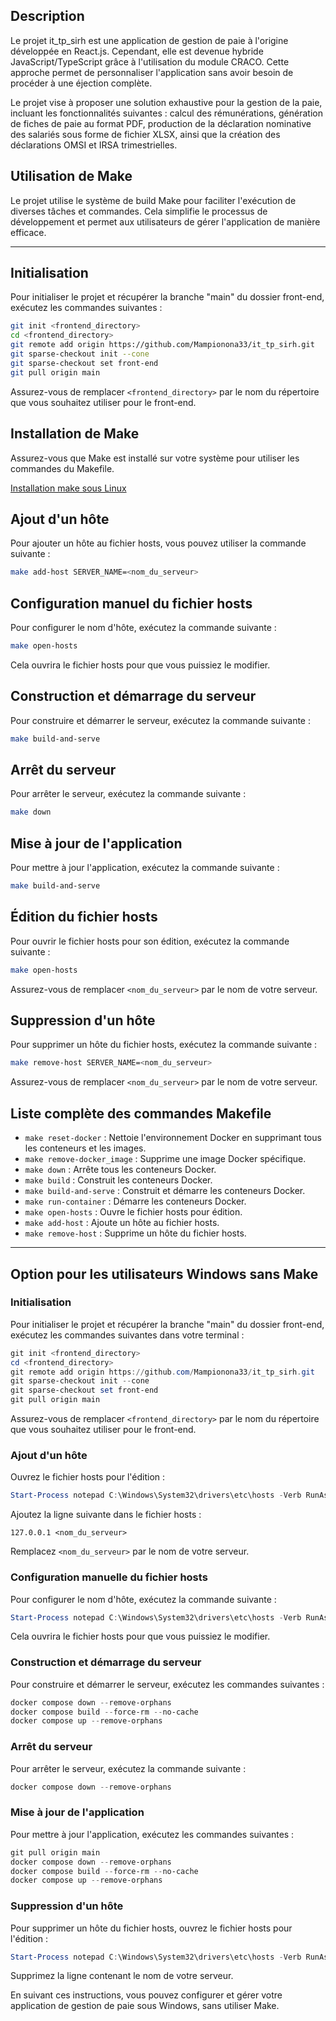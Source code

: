 ## Description

Le projet it_tp_sirh est une application de gestion de paie à l'origine développée en React.js. Cependant, elle est devenue hybride JavaScript/TypeScript grâce à l'utilisation du module CRACO. Cette approche permet de personnaliser l'application sans avoir besoin de procéder à une éjection complète.

Le projet vise à proposer une solution exhaustive pour la gestion de la paie, incluant les fonctionnalités suivantes : calcul des rémunérations, génération de fiches de paie au format PDF, production de la déclaration nominative des salariés sous forme de fichier XLSX, ainsi que la création des déclarations OMSI et IRSA trimestrielles.

## Utilisation de Make

Le projet utilise le système de build Make pour faciliter l'exécution de diverses tâches et commandes. Cela simplifie le processus de développement et permet aux utilisateurs de gérer l'application de manière efficace.

---

## Initialisation

Pour initialiser le projet et récupérer la branche "main" du dossier front-end, exécutez les commandes suivantes :

```bash
git init <frontend_directory>
cd <frontend_directory>
git remote add origin https://github.com/Mampionona33/it_tp_sirh.git
git sparse-checkout init --cone
git sparse-checkout set front-end
git pull origin main
```

Assurez-vous de remplacer `<frontend_directory>` par le nom du répertoire que vous souhaitez utiliser pour le front-end.

## Installation de Make

Assurez-vous que Make est installé sur votre système pour utiliser les commandes du Makefile.

[Installation make sous Linux](https://askubuntu.com/questions/161104/how-do-i-install-make)

## Ajout d'un hôte

Pour ajouter un hôte au fichier hosts, vous pouvez utiliser la commande suivante :

```bash
make add-host SERVER_NAME=<nom_du_serveur>
```

## Configuration manuel du fichier hosts

Pour configurer le nom d'hôte, exécutez la commande suivante :

```bash
make open-hosts
```

Cela ouvrira le fichier hosts pour que vous puissiez le modifier.

## Construction et démarrage du serveur

Pour construire et démarrer le serveur, exécutez la commande suivante :

```bash
make build-and-serve
```

## Arrêt du serveur

Pour arrêter le serveur, exécutez la commande suivante :

```bash
make down
```

## Mise à jour de l'application

Pour mettre à jour l'application, exécutez la commande suivante :

```bash
make build-and-serve
```

## Édition du fichier hosts

Pour ouvrir le fichier hosts pour son édition, exécutez la commande suivante :

```bash
make open-hosts
```

Assurez-vous de remplacer `<nom_du_serveur>` par le nom de votre serveur.

## Suppression d'un hôte

Pour supprimer un hôte du fichier hosts, exécutez la commande suivante :

```bash
make remove-host SERVER_NAME=<nom_du_serveur>
```

Assurez-vous de remplacer `<nom_du_serveur>` par le nom de votre serveur.

## Liste complète des commandes Makefile

- `make reset-docker` : Nettoie l'environnement Docker en supprimant tous les conteneurs et les images.
- `make remove-docker_image` : Supprime une image Docker spécifique.
- `make down` : Arrête tous les conteneurs Docker.
- `make build` : Construit les conteneurs Docker.
- `make build-and-serve` : Construit et démarre les conteneurs Docker.
- `make run-container` : Démarre les conteneurs Docker.
- `make open-hosts` : Ouvre le fichier hosts pour édition.
- `make add-host` : Ajoute un hôte au fichier hosts.
- `make remove-host` : Supprime un hôte du fichier hosts.

---

## Option pour les utilisateurs Windows sans Make

### Initialisation

Pour initialiser le projet et récupérer la branche "main" du dossier front-end, exécutez les commandes suivantes dans votre terminal :

```powershell
git init <frontend_directory>
cd <frontend_directory>
git remote add origin https://github.com/Mampionona33/it_tp_sirh.git
git sparse-checkout init --cone
git sparse-checkout set front-end
git pull origin main
```

Assurez-vous de remplacer `<frontend_directory>` par le nom du répertoire que vous souhaitez utiliser pour le front-end.

### Ajout d'un hôte

Ouvrez le fichier hosts pour l'édition :

```powershell
Start-Process notepad C:\Windows\System32\drivers\etc\hosts -Verb RunAs
```

Ajoutez la ligne suivante dans le fichier hosts :

```
127.0.0.1 <nom_du_serveur>
```

Remplacez `<nom_du_serveur>` par le nom de votre serveur.

### Configuration manuelle du fichier hosts

Pour configurer le nom d'hôte, exécutez la commande suivante :

```powershell
Start-Process notepad C:\Windows\System32\drivers\etc\hosts -Verb RunAs
```

Cela ouvrira le fichier hosts pour que vous puissiez le modifier.

### Construction et démarrage du serveur

Pour construire et démarrer le serveur, exécutez les commandes suivantes :

```powershell
docker compose down --remove-orphans
docker compose build --force-rm --no-cache
docker compose up --remove-orphans
```

### Arrêt du serveur

Pour arrêter le serveur, exécutez la commande suivante :

```powershell
docker compose down --remove-orphans
```

### Mise à jour de l'application

Pour mettre à jour l'application, exécutez les commandes suivantes :

```powershell
git pull origin main
docker compose down --remove-orphans
docker compose build --force-rm --no-cache
docker compose up --remove-orphans
```

### Suppression d'un hôte

Pour supprimer un hôte du fichier hosts, ouvrez le fichier hosts pour l'édition :

```powershell
Start-Process notepad C:\Windows\System32\drivers\etc\hosts -Verb RunAs
```

Supprimez la ligne contenant le nom de votre serveur.

En suivant ces instructions, vous pouvez configurer et gérer votre application de gestion de paie sous Windows, sans utiliser Make.